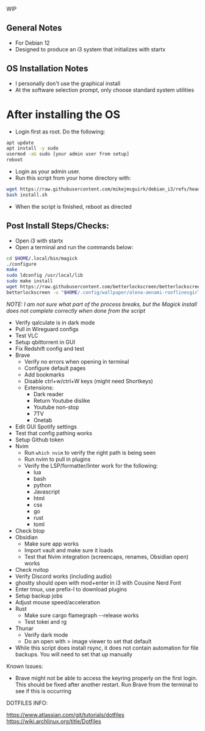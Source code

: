 WIP

## General Notes

- For Debian 12
- Designed to produce an i3 system that initializes with startx

## OS Installation Notes

- I personally don't use the graphical install
- At the software selection prompt, only choose standard system utilities

# After installing the OS

- Login first as root. Do the following:

```bash
apt update
apt install -y sudo
usermod -aG sudo [your admin user from setup]
reboot
```

- Login as your admin user.
- Run this script from your home directory with:

```bash
wget https://raw.githubusercontent.com/mikejmcguirk/debian_i3/refs/heads/main/install.sh
bash install.sh
```

- When the script is finished, reboot as directed

<!--Save the update script. Run that with sudo bash as needed-->

## Post Install Steps/Checks:

- Open i3 with startx
- Open a terminal and run the commands below:

```bash
cd $HOME/.local/bin/magick
./configure
make
sudo ldconfig /usr/local/lib
sudo make install
wget https://raw.githubusercontent.com/betterlockscreen/betterlockscreen/main/install.sh -O - -q | bash -s user latest
betterlockscreen -u "$HOME/.config/wallpaper/alena-aenami-rooflinesgirl-1k-2-someday.jpg" --fx dim
```

*NOTE: I am not sure what part of the process breaks, but the Magick install does not complete correctly when done from the script*

- Verify qalculate is in dark mode
- Pull in Wireguard configs
- Test VLC
- Setup qbittorrent in GUI
- Fix Redshift config and test
- Brave
  - Verify no errors when opening in terminal
  - Configure default pages
  - Add bookmarks
  - Disable ctrl+w/ctrl+W keys (might need Shortkeys)
  - Extensions:
    - Dark reader
    - Return Youtube dislike
    - Youtube non-stop
    - 7TV
    - Onetab
- Edit GUI Spotify settings
- Test that config pathing works
- Setup Github token
- Nvim
  - Run ``which nvim`` to verify the right path is being seen
  - Run nvim to pull in plugins
  - Verify the LSP/formatter/linter work for the following:
    - lua
    - bash
    - python
    - Javascript
    - html
    - css
    - go
    - rust
    - toml
- Check btop
- Obsidian
  - Make sure app works
  - Import vault and make sure it loads
  - Test that Nvim integration (screencaps, renames, Obsidian open) works
- Check nvitop
- Verify Discord works (including audio)
- ghostty should open with mod+enter in i3 with Cousine Nerd Font
- Enter tmux, use prefix-I to download plugins
- Setup backup jobs
- Adjust mouse speed/acceleration
- Rust
  - Make sure cargo flamegraph --release works
  - Test tokei and rg
- Thunar
  - Verify dark mode
  - Do an open with > image viewer to set that default
- While this script does install rsync, it does not contain automation for file backups. You will need to set that up manually

Known Issues:

- Brave might not be able to access the keyring properly on the first login. This should be fixed after another restart. Run Brave from the terminal to see if this is occurring

DOTFILES INFO:

https://www.atlassian.com/git/tutorials/dotfiles
https://wiki.archlinux.org/title/Dotfiles
